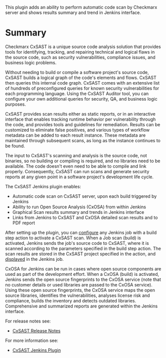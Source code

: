 This plugin adds an ability to perform automatic code scan by Checkmarx
server and shows results summary and trend in Jenkins interface.

# Summary

Checkmarx CxSAST is a unique source code analysis solution that provides
tools for identifying, tracking, and repairing technical and logical
flaws in the source code, such as security vulnerabilities, compliance
issues, and business logic problems.

Without needing to build or compile a software project's source code,
CxSAST builds a logical graph of the code's elements and flows. CxSAST
then queries this internal code graph. CxSAST comes with an extensive
list of hundreds of preconfigured queries for known security
vulnerabilities for each programming language. Using the CxSAST Auditor
tool, you can configure your own additional queries for security, QA,
and business logic purposes.

CxSAST provides scan results either as static reports, or in an
interactive interface that enables tracking runtime behavior per
vulnerability through the code, and provides tools and guidelines for
remediation. Results can be customized to eliminate false positives, and
various types of workflow metadata can be added to each result instance.
These metadata are maintained through subsequent scans, as long as the
instance continues to be found.

The input to CxSAST's scanning and analysis is the source code, not
binaries, so no building or compiling is required, and no libraries need
to be available. The code doesn't even need to be able to compile and
link properly. Consequently, CxSAST can run scans and generate security
reports at any given point in a software project's development life
cycle.

The CxSAST Jenkins plugin enables:

-   Automatic code scan on CxSAST server, upon each build triggered by
    Jenkins
-   Ability to run Open Source Analysis (CxOSA) from within Jenkins
-   Graphical Scan results summary and trends in Jenkins interface
-   Links from Jenkins to CxSAST and CxOSA detailed scan results and to
    PDF report

After setting up the plugin, you can
[configure](https://checkmarx.atlassian.net/wiki/display/KC/Configuring+a+Scan+Action)
any Jenkins job with a build step action to activate a CxSAST scan. When
a Job scan (build) is activated, Jenkins sends the job's source code to
CxSAST, where it is scanned according to the parameters specified in the
build step action. The scan results are stored in the CxSAST project
specified in the action, and
[displayed](https://checkmarx.atlassian.net/wiki/display/KC/Viewing+Scan+Results+in+Jenkins)
in the Jenkins job.

CxOSA for Jenkins can be run in cases where open source components are
used as part of the development effort. When a CxOSA (build) is
activated, Jenkins sends the open source fingerprints to the CxOSA
service (note that no customer details or used libraries are passed to
the CxOSA service). Using these open source fingerprints, the CxOSA
service maps the open source libraries, identifies the vulnerabilities,
analyses license risk and compliance, builds the inventory and detects
outdated libraries. Comprehensive and summarized reports are generated
within the Jenkins interface.

For release notes see:

-   [CxSAST Release
    Notes](https://checkmarx.atlassian.net/wiki/spaces/KC/pages/9142278/CxSAST+Release+Notes)

For more information see:

-   [CxSAST Jenkins
    Plugin](https://checkmarx.atlassian.net/wiki/spaces/KC/pages/11337790/CxSAST+Jenkins+Plugin)

  
